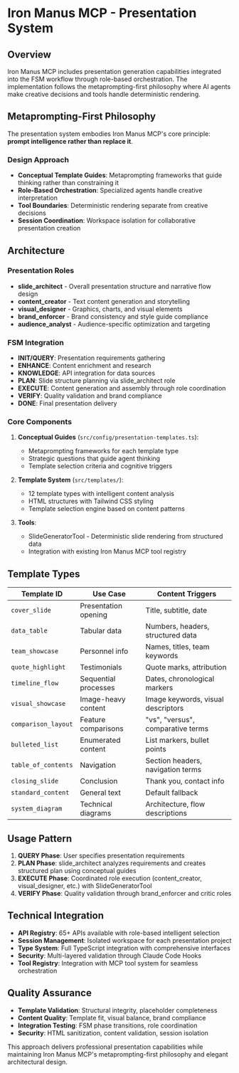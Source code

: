 # Iron Manus MCP - Presentation System

## Overview

Iron Manus MCP includes presentation generation capabilities integrated into the FSM workflow through role-based orchestration. The implementation follows the metaprompting-first philosophy where AI agents make creative decisions and tools handle deterministic rendering.

## Metaprompting-First Philosophy

The presentation system embodies Iron Manus MCP's core principle: **prompt intelligence rather than replace it**.

### Design Approach
- **Conceptual Template Guides**: Metaprompting frameworks that guide thinking rather than constraining it
- **Role-Based Orchestration**: Specialized agents handle creative interpretation
- **Tool Boundaries**: Deterministic rendering separate from creative decisions
- **Session Coordination**: Workspace isolation for collaborative presentation creation

## Architecture

### Presentation Roles
- **slide_architect** - Overall presentation structure and narrative flow design
- **content_creator** - Text content generation and storytelling
- **visual_designer** - Graphics, charts, and visual elements
- **brand_enforcer** - Brand consistency and style guide compliance
- **audience_analyst** - Audience-specific optimization and targeting

### FSM Integration
- **INIT/QUERY**: Presentation requirements gathering
- **ENHANCE**: Content enrichment and research
- **KNOWLEDGE**: API integration for data sources
- **PLAN**: Slide structure planning via slide_architect role
- **EXECUTE**: Content generation and assembly through role coordination
- **VERIFY**: Quality validation and brand compliance
- **DONE**: Final presentation delivery

### Core Components

1. **Conceptual Guides** (`src/config/presentation-templates.ts`):
   - Metaprompting frameworks for each template type
   - Strategic questions that guide agent thinking
   - Template selection criteria and cognitive triggers

2. **Template System** (`src/templates/`):
   - 12 template types with intelligent content analysis
   - HTML structures with Tailwind CSS styling
   - Template selection engine based on content patterns

3. **Tools**:
   - SlideGeneratorTool - Deterministic slide rendering from structured data
   - Integration with existing Iron Manus MCP tool registry

## Template Types

| Template ID | Use Case | Content Triggers |
|-------------|----------|------------------|
| `cover_slide` | Presentation opening | Title, subtitle, date |
| `data_table` | Tabular data | Numbers, headers, structured data |
| `team_showcase` | Personnel info | Names, titles, team keywords |
| `quote_highlight` | Testimonials | Quote marks, attribution |
| `timeline_flow` | Sequential processes | Dates, chronological markers |
| `visual_showcase` | Image-heavy content | Image keywords, visual descriptors |
| `comparison_layout` | Feature comparisons | "vs", "versus", comparative terms |
| `bulleted_list` | Enumerated content | List markers, bullet points |
| `table_of_contents` | Navigation | Section headers, navigation terms |
| `closing_slide` | Conclusion | Thank you, contact info |
| `standard_content` | General text | Default fallback |
| `system_diagram` | Technical diagrams | Architecture, flow descriptions |

## Usage Pattern

1. **QUERY Phase**: User specifies presentation requirements
2. **PLAN Phase**: slide_architect analyzes requirements and creates structured plan using conceptual guides
3. **EXECUTE Phase**: Coordinated role execution (content_creator, visual_designer, etc.) with SlideGeneratorTool
4. **VERIFY Phase**: Quality validation through brand_enforcer and critic roles

## Technical Integration

- **API Registry**: 65+ APIs available with role-based intelligent selection
- **Session Management**: Isolated workspace for each presentation project
- **Type System**: Full TypeScript integration with comprehensive interfaces
- **Security**: Multi-layered validation through Claude Code Hooks
- **Tool Registry**: Integration with MCP tool system for seamless orchestration

## Quality Assurance

- **Template Validation**: Structural integrity, placeholder completeness
- **Content Quality**: Template fit, visual balance, brand compliance
- **Integration Testing**: FSM phase transitions, role coordination
- **Security**: HTML sanitization, content validation, session isolation

This approach delivers professional presentation capabilities while maintaining Iron Manus MCP's metaprompting-first philosophy and elegant architectural design.